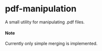 # pdf-manipulation
A small utility for manipulating .pdf files.

#### Note
Currently only simple merging is implemented.
